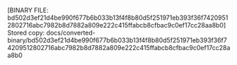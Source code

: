 [BINARY FILE: bd502d3ef21d4be990f677b6b033b13f4f8b80d5f251971eb393f36f74209512802716abc7982b8d7882a809e222c415ffabcb8cfbac9c0ef17cc28aa8b0]
Stored copy: docs/converted-binary/bd502d3ef21d4be990f677b6b033b13f4f8b80d5f251971eb393f36f74209512802716abc7982b8d7882a809e222c415ffabcb8cfbac9c0ef17cc28aa8b0
